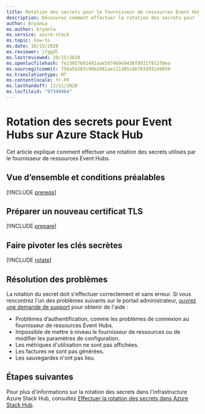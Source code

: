 ```yaml
---
title: Rotation des secrets pour le fournisseur de ressources Event Hubs sur Azure Stack Hub
description: Découvrez comment effectuer la rotation des secrets pour le fournisseur de ressources Event Hubs sur Azure Stack Hub.
author: BryanLa
ms.author: bryanla
ms.service: azure-stack
ms.topic: how-to
ms.date: 10/15/2020
ms.reviewer: jfggdl
ms.lastreviewed: 10/15/2020
ms.openlocfilehash: fe238576814d1aae5d7469e9438f8921f912f0ea
ms.sourcegitcommit: f56a5b287c90b2081ae111385c8b7833931d4059
ms.translationtype: HT
ms.contentlocale: fr-FR
ms.lasthandoff: 12/11/2020
ms.locfileid: "97349464"
---
```

# <a name="how-to-rotate-secrets-for-event-hubs-on-azure-stack-hub"></a>Rotation des secrets pour Event Hubs sur Azure Stack Hub

Cet article explique comment effectuer une rotation des secrets utilisés par le fournisseur de ressources Event Hubs.

## <a name="overview-and-prerequisites"></a>Vue d’ensemble et conditions préalables

[!INCLUDE [prereqs](../includes/resource-provider-va-rotate-secrets-prereqs.md)]

## <a name="prepare-a-new-tls-certificate"></a>Préparer un nouveau certificat TLS

[!INCLUDE [prepare](../includes/resource-provider-va-rotate-secrets-prepare.md)]

## <a name="rotate-secrets"></a>Faire pivoter les clés secrètes

[!INCLUDE [rotate](../includes/resource-provider-va-rotate-secrets-rotate.md)]

## <a name="troubleshooting"></a>Résolution des problèmes

La rotation du secret doit s'effectuer correctement et sans erreur. Si vous rencontrez l'un des problèmes suivants sur le portail administrateur, [ouvrez une demande de support](azure-stack-manage-basics.md#where-to-get-support) pour obtenir de l'aide :

   - Problèmes d’authentification, comme les problèmes de connexion au fournisseur de ressources Event Hubs.
   - Impossible de mettre à niveau le fournisseur de ressources ou de modifier les paramètres de configuration.
   - Les métriques d'utilisation ne sont pas affichées.
   - Les factures ne sont pas générées.
   - Les sauvegardes n'ont pas lieu.

## <a name="next-steps"></a>Étapes suivantes

Pour plus d'informations sur la rotation des secrets dans l'infrastructure Azure Stack Hub, consultez [Effectuer la rotation des secrets dans Azure Stack Hub](azure-stack-rotate-secrets.md).